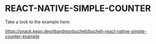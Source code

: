 # REACT-NATIVE-SIMPLE-COUNTER

Take a look to the example here:

https://snack.expo.dev/@andresrbucheli/bucheli-react-native-simple-counter-example
